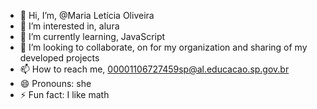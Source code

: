 - 👋 Hi, I’m, @Maria Letícia Oliveira
- 👀 I’m interested in, alura 
- 🌱 I’m currently learning, JavaScript
- 💞️ I’m looking to collaborate, on for my organization and sharing of my developed projects
- 📫 How to reach me, 00001106727459sp@al.educacao.sp.gov.br
- 😄 Pronouns: she
- ⚡ Fun fact: I like math

<!---
MariaLeticia09/MariaLeticia09 is a ✨ special ✨ repository because its `README.md` (this file) appears on your GitHub profile.
You can click the Preview link to take a look at your changes.
--->
